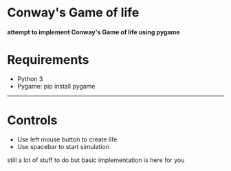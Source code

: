 # Conway's Game of life

#### attempt to implement Conway's Game of life using pygame

# Requirements
* Python 3
* Pygame: pip install pygame
-----------------------
# Controls
- Use left mouse button to create life
- Use spacebar to start simulation


still a lot of stuff to do but basic implementation is here for you
